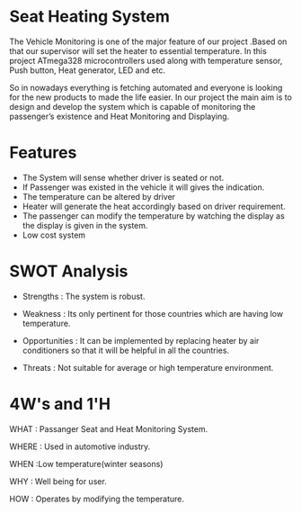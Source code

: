 # Seat Heating System
The Vehicle Monitoring is one of the major feature of our project .Based on that our supervisor will set the heater to essential temperature. In this project ATmega328 microcontrollers used along with temperature sensor, Push button, Heat generator, LED and etc.

So in nowadays everything is fetching automated and everyone is looking for the new products to made the life easier. In our project the main aim is to design and develop the system which is capable of monitoring the passenger’s existence and Heat Monitoring and Displaying.

# Features
- The System will sense whether driver is seated or not.
- If Passenger was existed in the vehicle it will gives the indication.
- The temperature can be altered by driver
- Heater will generate the heat accordingly based on driver requirement.
- The passenger can modify the temperature by watching the display as the display is given in the system.
- Low cost system

# SWOT Analysis
- Strengths : The system is robust.

- Weakness : Its only pertinent for those countries which are having low temperature.

- Opportunities : It can be implemented by replacing heater by air conditioners so that it will be helpful in all the countries.

- Threats : Not suitable for average or high temperature environment.

# 4W's and 1'H
WHAT : Passanger Seat and Heat Monitoring System.

WHERE : Used in automotive industry.

WHEN :Low temperature(winter seasons)

WHY : Well being for user.

HOW : Operates by modifying the temperature.


